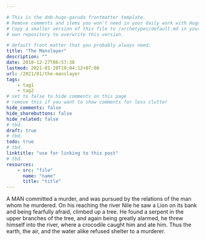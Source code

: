 ```yaml
---

# This is the dnb-hugo-garuda frontmatter template. 
# Remove comments and items you won't need in your daily work with Hugo.
# Copy a smaller version of this file to /archetypes/default.md in your
# own repository to overwrite this version.

# default front matter that you probably always need:
title: "The Manslayer"
description: ""
date: 2018-12-27T06:57:38
lastmod: 2021-01-20T19:04:12+07:00
url: /2021/01/the-manslayer
tags:
    - tag1
    - tag2
# set to false to hide comments on this page
# remove this if you want to show comments for less clutter
hide_comments: false
hide_sharebuttons: false
hide_related: false
# tbd.
draft: true
# tbd.
todo: true
# tbd.
linktitle: "use for linking to this post"
# tbd.
resources:
    - src: "file"
      name: "name"
      title: "title"
---
```

A MAN committed a murder, and was pursued by the relations of the man whom he murdered. On his reaching the river Nile he saw a Lion on its bank and being fearfully afraid, climbed up a tree. He found a serpent in the upper branches of the tree, and again being greatly alarmed, he threw himself into the river, where a crocodile caught him and ate him. Thus the earth, the air, and the water alike refused shelter to a murderer.


